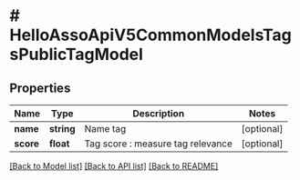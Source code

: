 # # HelloAssoApiV5CommonModelsTagsPublicTagModel

## Properties

Name | Type | Description | Notes
------------ | ------------- | ------------- | -------------
**name** | **string** | Name tag | [optional]
**score** | **float** | Tag score : measure tag relevance | [optional]

[[Back to Model list]](../../README.md#models) [[Back to API list]](../../README.md#endpoints) [[Back to README]](../../README.md)
